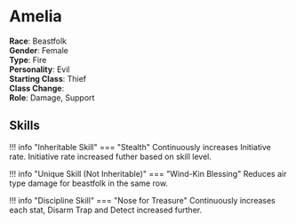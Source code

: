 # Amelia

**Race**: Beastfolk  
**Gender**: Female  
**Type**: Fire  
**Personality**: Evil  
**Starting Class**: Thief  
**Class Change**:   
**Role**: Damage, Support

## Skills

!!! info "Inheritable Skill"
    === "Stealth"
        Continuously increases Initiative rate. Initiative rate increased futher based on skill level.

!!! info "Unique Skill (Not Inheritable)"
    === "Wind-Kin Blessing"
        Reduces air type damage for beastfolk in the same row.

!!! info "Discipline Skill"
    === "Nose for Treasure"
        Continuously increases each stat, Disarm Trap and Detect increased further.
